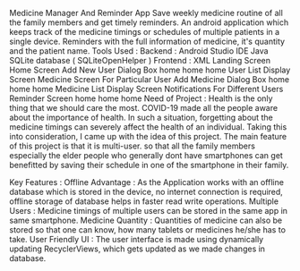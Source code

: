 Medicine Manager And Reminder App
Save weekly medicine routine of all the family members and get timely reminders.
An android application which keeps track of the medicine timings or schedules of multiple patients in a single device. Reminders with the full information of medicine, it's quantity and the patient name.
Tools Used :
Backend :
Android Studio IDE
Java
SQLite database ( SQLiteOpenHelper )
Frontend :
XML
Landing Screen	Home Screen	Add New User Dialog Box
home	home	home
User List Display Screen	Medicine Screen For Particular User	Add Medicine Dialog Box
home	home	home
Medicine List Display Screen	Notifications For Different Users	Reminder Screen
home	home	home
Need of Project :
     Health is the only thing that we should care the most. COVID-19 made all the people aware about the importance of health. In such a situation, forgetting about the medicine timings can severely affect the health of an individual. Taking this into consideration, I came up with the idea of this project. The main feature of this project is that it is multi-user. so that all the family members especially the elder people who generally dont have smartphones can get benefitted by saving their schedule in one of the smartphone in their family.

Key Features :
Offline Advantage : As the Application works with an offline database which is stored in the device, no internet connection is required, offline storage of database helps in faster read write operations.
Multiple Users : Medicine timings of multiple users can be stored in the same app in same smartphone.
Medicine Quantity : Quantities of medicine can also be stored so that one can know, how many tablets or medicines he/she has to take.
User Friendly UI : The user interface is made using dynamically updating RecyclerViews, which gets updated as we made changes in database.
